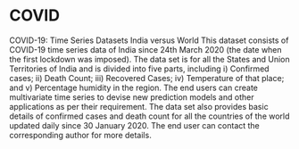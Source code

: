 # COVID
COVID-19: Time Series Datasets India versus World
This dataset consists of COVID-19 time series data of India since 24th March 2020 (the date when the first lockdown was imposed). The data set is for all the States and Union Territories of India and is divided into five parts, including i) Confirmed cases; ii) Death Count; iii) Recovered Cases; iv) Temperature of that place; and v) Percentage humidity in the region. The end users can create multivariate time series to devise new prediction models and other applications as per their requirement. The data set also provides basic details of confirmed cases and death count for all the countries of the world updated daily since 30 January 2020. The end user can contact the corresponding author for more details. 
